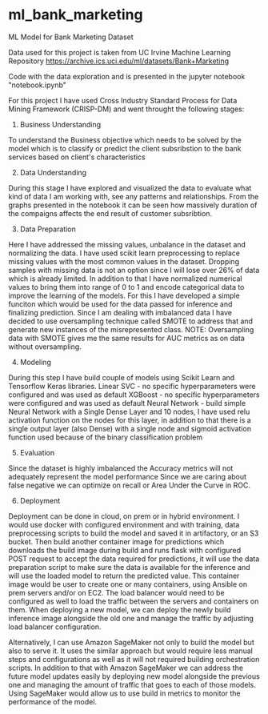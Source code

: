 # ml_bank_marketing
ML Model for Bank Marketing Dataset

Data used for this project is taken from UC Irvine Machine Learning Repository https://archive.ics.uci.edu/ml/datasets/Bank+Marketing

Code with the data exploration and is presented in the jupyter notebook "notebook.ipynb"

For this project I have used Cross Industry Standard Process for Data Mining Framework (CRISP-DM) and went throught the following stages:

1. Business Understanding
    
To understand the Business objective which needs to be solved by the model which is to classify or predict the client subsribstion to the bank services based on client's characteristics

2. Data Understanding

During this stage I have explored and visualized the data to evaluate what kind of data I am working with, see any patterns and relationships.
From the graphs presented in the notebook it can be seen how massively duration of the compaigns affects the end result of customer subsribtion.

3. Data Preparation

Here I have addressed the missing values, unbalance in the dataset and normalizing the data.
I have used scikit learn preprocessing to replace missing values with the most common values in the dataset. Dropping samples with missing data is not an option since I will lose over 26% of data which is already limited.
In addition to that I have normalized numerical values to bring them into range of 0 to 1 and encode categorical data to improve the learning of the models. For this I have developed a simple funciton which would be used for the data passed for inference and finalizing prediction.
Since I am dealing with imbalanced data I have decided to use oversampling technique called SMOTE to address that and generate new instances of the misrepresented class.
NOTE: Oversampling data with SMOTE gives me the same results for AUC metrics as on data without oversampling.

4. Modeling

During this step I have build couple of models using Scikit Learn and Tensorflow Keras libraries.
Linear SVC  - no specific hyperparameters were configured and was used as default 
XGBoost - no specific hyperparameters were configured and was used as default
Neural Network - build simple Neural Network with a Single Dense Layer and 10 nodes, I have used relu activation function on the nodes for this layer, in addition to that there is a single output layer (also Dense) with a single node and sigmoid activation function used because of the binary classification problem

5. Evaluation

Since the dataset is highly imbalanced the Accuracy metrics will not adequately represent the model performance 
Since we are caring about false negative we can optimize on recall or Area Under the Curve in ROC.
   
6. Deployment

Deployment can be done in cloud, on prem or in hybrid environment.
I would use docker with configured environment and with training, data preprocessing scripts to build the model and saved it in artifactory, or an S3 bucket.
Then build another container image for predictions which downloads the build image during build and runs flask with configured POST request to accept the data required for predictions, it will use the data preparation script to make sure the data is available for the inference and will use the loaded model to return the predicted value. 
This container image would be user to create one or many containers, using Ansible on prem servers and/or on EC2. The load balancer would need to be configured as well to load the traffic between the servers and containers on them. When deploying a new model, we can deploy the newly build inference image alongside the old one and manage the traffic by adjusting load balancer configuration.

Alternatively, I can use Amazon SageMaker not only to build the model but also to serve it. It uses the similar approach but would require less manual steps and configurations as well as it will not required building orchestration scripts.
In addition to that with Amazon SageMaker we can address the future model updates easily by deploying new model alongside the previous one and managing the amount of traffic that goes to each of those models. Using SageMaker would allow us to use build in metrics to monitor the performance of the model.

